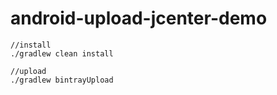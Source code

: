 # android-upload-jcenter-demo


```
//install
./gradlew clean install

//upload
./gradlew bintrayUpload
```